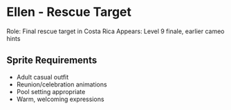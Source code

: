 # Ellen - Rescue Target

Role: Final rescue target in Costa Rica
Appears: Level 9 finale, earlier cameo hints

## Sprite Requirements
- Adult casual outfit
- Reunion/celebration animations
- Pool setting appropriate
- Warm, welcoming expressions